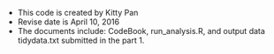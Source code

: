 * This code is created by Kitty Pan
* Revise date is April 10, 2016
* The documents include:
CodeBook, run_analysis.R, and output data tidydata.txt submitted in the part 1.
